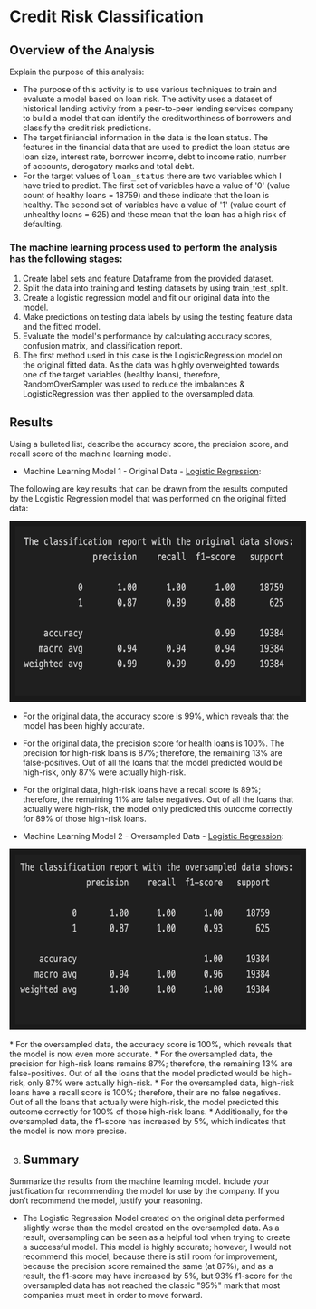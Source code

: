 # Credit Risk Classification
## Overview of the Analysis 
Explain the purpose of this analysis:
* The purpose of this activity is to use various techniques to train and evaluate a model based on loan risk. The activity uses a dataset of historical lending activity from a peer-to-peer lending services company to build a model that can identify the creditworthiness of borrowers and classify the credit risk predictions. 
* The target finiancial information in the data is the loan status. The features in the financial data that are used to predict the loan status are loan size, interest rate, borrower income,  debt to income ratio, number of accounts, derogatory marks and total debt. 
* For the target values of <samp>loan_status</samp> there are two variables which I have tried to predict. The first set of variables have a value of '0' (value count of healthy loans = 18759) and these indicate that the loan is healthy. The second set of variables have a value of '1' (value count of unhealthy loans = 625) and these mean that the loan has a high risk of defaulting.

### The machine learning process used to perform the analysis has the following stages: 
1. Create label sets and feature Dataframe from the provided dataset.
2. Split the data into training and testing datasets by using train_test_split.
3. Create a logistic regression model and fit our original data into the model.
4. Make predictions on testing data labels by using the testing feature data and the fitted model.
5. Evaluate the model's performance by calculating accuracy scores, confusion matrix, and classification report.
6. The first method used in this case is the LogisticRegression model on the original fitted data. As the data was highly overweighted towards one of the target variables (healthy loans), therefore, RandomOverSampler was used to reduce the imbalances & LogisticRegression was then applied to the oversampled data.

## Results
Using a bulleted list, describe the accuracy score, the precision score, and recall score of the machine learning model.

* Machine Learning Model 1 - Original Data - <ins>Logistic Regression</ins>:

The following are key results that can be drawn from the results computed by the Logistic Regression model that was performed on the original fitted data:

<p align="center">
<img src="https://github.com/molleighH/credit-risk-classification/blob/main/Credit_Risk/Resources/original_data_classification_report.png" width="600" height="300" border="10"/>
</p>

* For the original data, the accuracy score is 99%, which reveals that the model has been highly accurate. 
* For the original data, the precision score for health loans is 100%. The precision for high-risk loans is 87%; therefore, the remaining 13% are false-positives. Out of all the loans that the model predicted would be high-risk, only 87% were actually high-risk.
* For the original data, high-risk loans have a recall score is 89%; therefore, the remaining 11% are false negatives. Out of all the loans that actually were high-risk, the model only predicted this outcome correctly for 89% of those high-risk loans. 


* Machine Learning Model 2 - Oversampled Data - <ins>Logistic Regression</ins>:

<p align="center">
<img src="https://github.com/molleighH/credit-risk-classification/blob/main/Credit_Risk/Resources/oversampled_data_classification_report.png" width="600" height="300" border="10"/>
</p>
* For the oversampled data, the accuracy score is 100%, which reveals that the model is now even more accurate. 
* For the oversampled data, the precision for high-risk loans remains 87%; therefore, the remaining 13% are false-positives. Out of all the loans that the model predicted would be high-risk, only 87% were actually high-risk.
* For the oversampled data, high-risk loans have a recall score is 100%; therefore, their are no false negatives. Out of all the loans that actually were high-risk, the model predicted this outcome correctly for 100% of those high-risk loans. 
* Additionally, for the oversampled data, the f1-score has increased by 5%, which indicates that the model is now more precise.

3. ## Summary
Summarize the results from the machine learning model. Include your justification for recommending the model for use by the company. If you don’t recommend the model, justify your reasoning.
 * The Logistic Regression Model created on the original data performed slightly worse than the model created on the oversampled data. As a result, oversampling can be seen as a helpful tool when trying to create a successful model. This model is highly accurate; however, I would not recommend this model, because there is still room for improvement, because the precision score remained the same (at 87%), and as a result, the f1-score may have increased by 5%, but 93% f1-score for the oversampled data has not reached the classic "95%" mark that most companies must meet in order to move forward. 